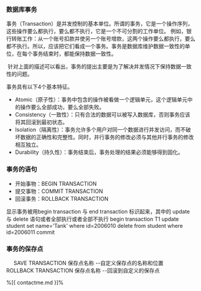 ### 数据库事务 

事务（Transaction）是并发控制的基本单位。所谓的事务，它是一个操作序列，这些操作要么都执行，要么都不执行，它是一个不可分割的工作单位。
例如，银行转账工作：从一个账号扣款并使另一个账号增款，这两个操作要么都执行，要么都不执行。所以，应该把它们看成一个事务。事务是数据库维护数据一致性的单位，在每个事务结束时，都能保持数据一致性。

 针对上面的描述可以看出，事务的提出主要是为了解决并发情况下保持数据一致性的问题。

事务具有以下4个基本特征。
- Atomic（原子性）：事务中包含的操作被看做一个逻辑单元，这个逻辑单元中的操作要么全部成功，要么全部失败。
- Consistency（一致性）：只有合法的数据可以被写入数据库，否则事务应该将其回滚到最初状态。
- Isolation（隔离性）：事务允许多个用户对同一个数据进行并发访问，而不破坏数据的正确性和完整性。同时，并行事务的修改必须与其他并行事务的修改相互独立。
- Durability（持久性）：事务结束后，事务处理的结果必须能够得到固化。


### 事务的语句
- 开始事物：BEGIN TRANSACTION
- 提交事物：COMMIT TRANSACTION
- 回滚事务：ROLLBACK TRANSACTION

显示事务被用begin transaction 与 end transaction 标识起来，其中的 update 与 delete 语句或者全部执行或者全部不执行
begin transaction T1
update student
set name='Tank'
where id=2006010
delete from student
where id=2006011
commit

### 事务的保存点
     SAVE TRANSACTION 保存点名称 --自定义保存点的名称和位置
     ROLLBACK TRANSACTION 保存点名称 --回滚到自定义的保存点


%[{ contactme.md }]%

